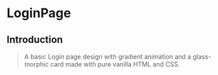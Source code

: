 # LoginPage



## Introduction

> A basic Login page design with gradient animation and a glass-morphic card made with pure vanilla HTML and CSS.

